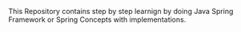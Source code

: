 This Repository contains step by step learnign by doing Java Spring Framework or Spring Concepts with implementations.
